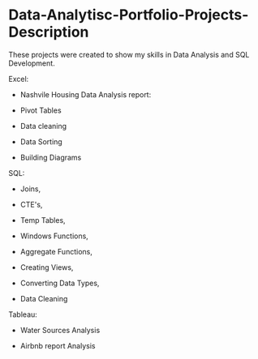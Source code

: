 # Data-Analytisc-Portfolio-Projects-Description 

These projects were created to show my skills in Data Analysis and SQL Development. 

Excel: 

 - Nashvile Housing Data Analysis report: 
 
  - Pivot Tables
  
  - Data cleaning 
  
  - Data Sorting 
  
  - Building Diagrams 

SQL: 

 - Joins, 

 - CTE's, 

 - Temp Tables, 

 - Windows Functions, 

 - Aggregate Functions, 

 - Creating Views, 

 - Converting Data Types,
 
 - Data Cleaning
 
Tableau: 

 - Water Sources Analysis

 - Airbnb report Analysis
 
